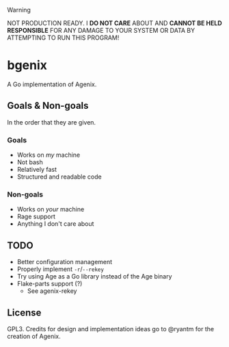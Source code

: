 <!-- deno-fmt-ignore-start -->

> [!WARNING]
> NOT PRODUCTION READY. I **DO NOT CARE** ABOUT AND **CANNOT BE HELD RESPONSIBLE**
> FOR ANY DAMAGE TO YOUR SYSTEM OR DATA BY ATTEMPTING TO RUN THIS PROGRAM!

<!-- deno-fmt-ignore-end -->

# bgenix

A Go implementation of Agenix.

## Goals & Non-goals

In the order that they are given.

### Goals

- Works on _my_ machine
- Not bash
- Relatively fast
- Structured and readable code

### Non-goals

- Works on _your_ machine
- Rage support
- Anything I don't care about

## TODO

- Better configuration management
- Properly implement `-r`/`--rekey`
- Try using Age as a Go library instead of the Age binary
- Flake-parts support (?)
  - See agenix-rekey

## License

GPL3. Credits for design and implementation ideas go to @ryantm for the creation
of Agenix.
